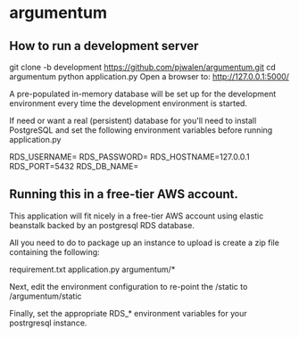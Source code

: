 # argumentum
## How to run a development server
git clone -b development https://github.com/pjwalen/argumentum.git
cd argumentum
python application.py
Open a browser to: http://127.0.0.1:5000/

A pre-populated in-memory database will be set up for the development environment every time the development environment is started. 

If need or want a real (persistent) database for you'll need to install PostgreSQL and set the following environment variables before running application.py

RDS_USERNAME=<database username>
RDS_PASSWORD=<database username>
RDS_HOSTNAME=127.0.0.1
RDS_PORT=5432
RDS_DB_NAME=<database name>

## Running this in a free-tier AWS account.

This application will fit nicely in a free-tier AWS account using elastic beanstalk backed by an postgresql RDS database.

All you need to do to package up an instance to upload is create a zip file containing the following:

requirement.txt
application.py
argumentum/*

Next, edit the environment configuration to re-point the /static to /argumentum/static 

Finally, set the appropriate RDS_* environment variables for your postrgresql instance.